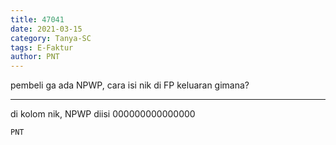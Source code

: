 ```yaml
---
title: 47041
date: 2021-03-15
category: Tanya-SC
tags: E-Faktur
author: PNT
---
```


pembeli ga ada NPWP, cara isi nik di FP keluaran gimana?

---

di kolom nik, NPWP diisi 000000000000000

`PNT`
